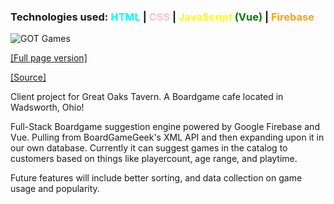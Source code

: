 ### Technologies used: <span style="color:cyan">HTML</span> | <span style="color:pink">CSS</span> | <span style="color:yellow">JavaScript</span> <span style="color:green">(Vue)</span> | <span style="color:orange">Firebase</span>

![GOT Games](https://bluephosphor.github.io/portfolio/asset/img/projects/gotgames.png)

<a class="source-link" target="_blank" href="https://portfolio-9bd65.web.app/">[Full page version]</a>

<a class="source-link" target="_blank" href="https://github.com/bluephosphor/GotGames">[Source]</a>

Client project for Great Oaks Tavern. A Boardgame cafe located in Wadsworth, Ohio!

Full-Stack Boardgame suggestion engine powered by Google Firebase and Vue. Pulling from BoardGameGeek's XML API and then expanding upon it in our own database. Currently it can suggest games in the catalog to customers based on things like playercount, age range, and playtime.

Future features will include better sorting, and data collection on game usage and popularity.